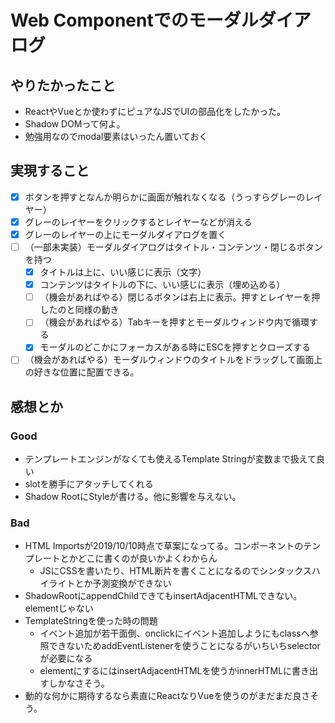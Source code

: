 # Web Componentでのモーダルダイアログ

## やりたかったこと

* ReactやVueとか使わずにピュアなJSでUIの部品化をしたかった。
* Shadow DOMって何よ。
* 勉強用なのでmodal要素はいったん置いておく

## 実現すること

* [x] ボタンを押すとなんか明らかに画面が触れなくなる（うっすらグレーのレイヤー）
* [x] グレーのレイヤーをクリックするとレイヤーなどが消える
* [x] グレーのレイヤーの上にモーダルダイアログを置く
* [ ] （一部未実装）モーダルダイアログはタイトル・コンテンツ・閉じるボタンを持つ
  * [x] タイトルは上に、いい感じに表示（文字）
  * [x] コンテンツはタイトルの下に、いい感じに表示（埋め込める）
  * [ ] （機会があればやる）閉じるボタンは右上に表示。押すとレイヤーを押したのと同様の動き
  * [ ] （機会があればやる）Tabキーを押すとモーダルウィンドウ内で循環する
  * [x] モーダルのどこかにフォーカスがある時にESCを押すとクローズする
* [ ] （機会があればやる）モーダルウィンドウのタイトルをドラッグして画面上の好きな位置に配置できる。

## 感想とか

### Good

* テンプレートエンジンがなくても使えるTemplate Stringが変数まで扱えて良い
* slotを勝手にアタッチしてくれる
* Shadow RootにStyleが書ける。他に影響を与えない。

### Bad

* HTML Importsが2019/10/10時点で草案になってる。コンポーネントのテンプレートとかどこに書くのが良いかよくわからん
  * JSにCSSを書いたり、HTML断片を書くことになるのでシンタックスハイライトとか予測変換ができない
* ShadowRootにappendChildできてもinsertAdjacentHTMLできない。elementじゃない
* TemplateStringを使った時の問題
  * イベント追加が若干面倒、onclickにイベント追加しようにもclassへ参照できないためaddEventListenerを使うことになるがいちいちselectorが必要になる
  * elementにするにはinsertAdjacentHTMLを使うかinnerHTMLに書き出すしかなさそう。
* 動的な何かに期待するなら素直にReactなりVueを使うのがまだまだ良さそう。

